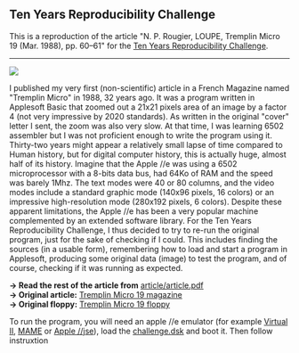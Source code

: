 
## Ten Years Reproducibility Challenge

This is a reproduction of the article "N. P. Rougier, LOUPE, Tremplin Micro 19
(Mar. 1988), pp. 60–61" for the [Ten Years Reproducibility
Challenge](https://rescience.github.io/ten-years/).

---

![](scans.png)

I published my very first (non-scientific) article in a French Magazine named
"Tremplin Micro" in 1988, 32 years ago. It was a program written in Applesoft
Basic that zoomed out a 21x21 pixels area of an image by a factor 4 (not very
impressive by 2020 standards). As written in the original "cover" letter I
sent, the zoom was also very slow. At that time, I was learning 6502 assembler
but I was not proficient enough to write the program using it. Thirty-two years
might appear a relatively small lapse of time compared to Human history, but
for digital computer history, this is actually huge, almost half of its
history. Imagine that the Apple //e was using a 6502 microprocessor with a
8-bits data bus, had 64Ko of RAM and the speed was barely 1Mhz. The text modes
were 40 or 80 columns, and the video modes include a standard graphic mode
(140x96 pixels, 16 colors) or an impressive high-resolution mode (280x192
pixels, 6 colors). Despite these apparent limitations, the Apple //e has been a
very popular machine complemented by an extended software library. For the Ten
Years Reproducibility Challenge, I thus decided to try to re-run the original
program, just for the sake of checking if I could. This includes finding the
sources (in a usable form), remembering how to load and start a program in
Applesoft, producing some original data (image) to test the program, and of
course, checking if it was running as expected.

**→ Read the rest of the article from** [article/article.pdf](article/article.pdf)  
**→ Original article:** [Tremplin Micro 19 magazine](https://archive.org/details/tremplin_micro_newsletter_issue_19)  
**→ Original floppy:** [Tremplin Micro 19 floppy](https://mirrors.apple2.org.za/ftp.apple.asimov.net/images/non-english/french/tremplinmicro/tremplinmicro_19_disks.zip)

To run the program, you will need an apple //e emulator (for example [Virtual
II](http://www.virtualii.com/), [MAME](https://www.mamedev.org/) or [Apple
//jse]( https://www.scullinsteel.com/apple/e)), load the
[challenge.dsk](challenge.dsk) and boot it. Then follow instruxtion




